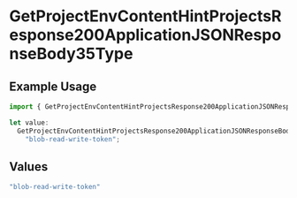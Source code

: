 # GetProjectEnvContentHintProjectsResponse200ApplicationJSONResponseBody35Type

## Example Usage

```typescript
import { GetProjectEnvContentHintProjectsResponse200ApplicationJSONResponseBody35Type } from "@vercel/sdk/models/getprojectenvop.js";

let value:
  GetProjectEnvContentHintProjectsResponse200ApplicationJSONResponseBody35Type =
    "blob-read-write-token";
```

## Values

```typescript
"blob-read-write-token"
```